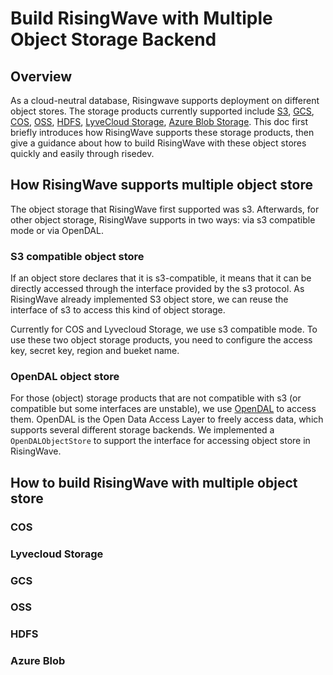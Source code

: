 # Build RisingWave with Multiple Object Storage Backend


<!-- Created by https://github.com/ekalinin/github-markdown-toc -->

## Overview
As a cloud-neutral database, Risingwave supports deployment on different object stores. The storage products currently supported include [S3](https://aws.amazon.com/s3/), [GCS](https://cloud.google.com/storage), [COS](https://cloud.tencent.com/product/cos), [OSS](https://www.aliyun.com/product/oss), [HDFS](https://hadoop.apache.org/docs/r1.2.1/hdfs_user_guide.html), [LyveCloud Storage](https://help.lyvecloud.seagate.com/en/s3-storage.html), [Azure Blob Storage](https://azure.microsoft.com/en-us/products/storage/blobs/). This doc first briefly introduces how RisingWave supports these storage products, then give a guidance about how to build RisingWave with these object stores quickly and easily through risedev.

## How RisingWave supports multiple object store
The object storage that RisingWave first supported was s3. Afterwards, for other object storage, RisingWave supports in two ways: via s3 compatible mode or via OpenDAL.
### S3 compatible object store
If an object store declares that it is s3-compatible, it means that it can be directly accessed through the interface provided by the s3 protocol. As RisingWave already implemented S3 object store, we can reuse the interface of s3 to access this kind of object storage.

Currently for COS and Lyvecloud Storage, we use s3 compatible mode. To use these two object storage products, you need to configure the access key, secret key, region and bueket name.
### OpenDAL object store
For those (object) storage products that are not compatible with s3 (or compatible but some interfaces are unstable), we use [OpenDAL](https://github.com/apache/incubator-opendal) to access them. OpenDAL is the Open Data Access Layer to freely access data, which supports several different storage backends. We implemented a `OpenDALObjectStore` to support the interface for accessing object store in RisingWave.
## How to build RisingWave with multiple object store
### COS
### Lyvecloud Storage
### GCS
### OSS
### HDFS
### Azure Blob